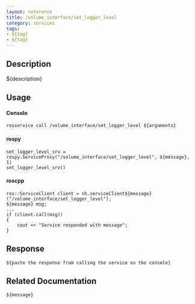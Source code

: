 ```yaml
---
layout: reference
title: /volume_interface/set_logger_level
category: services
tags: 
- ${tag} 
- ${tag}
---
```


## Description
${description}

## Usage
#### Console
```
rosservice call /volume_interface/set_logger_level ${arguments}
```

#### rospy
```
set_logger_level_srv = rospy.ServiceProxy("/volume_interface/set_logger_level", ${message}, 1)
set_logger_level_srv()
```

#### roscpp
```
ros::ServiceClient client = nh.serviceClient${message}("/volume_interface/set_logger_level");
${message} msg;
...
if (client.call(msg))
{
    cout << "Service responded with message";
}
```

## Response
```
${paste the response from calling the service on the console}
```

## Related Documentation
``${message}``